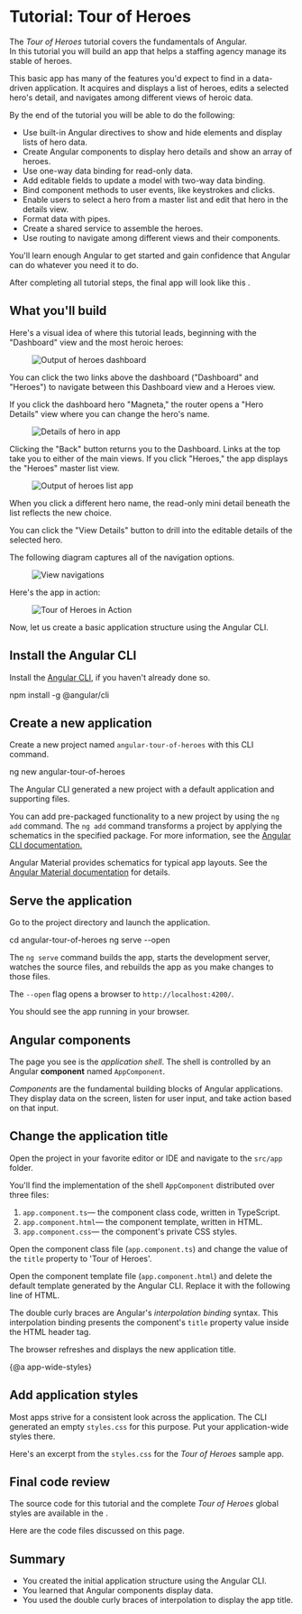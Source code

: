<h1 class="no-toc">Tutorial: Tour of Heroes</h1>

The _Tour of Heroes_ tutorial covers the fundamentals of Angular.  
In this tutorial you will build an app that helps a staffing agency manage its stable of heroes.

This basic app has many of the features you'd expect to find in a data-driven application.
It acquires and displays a list of heroes, edits a selected hero's detail, and navigates among different views of heroic data.

By the end of the tutorial you will be able to do the following:

* Use built-in Angular directives to show and hide elements and display lists of hero data.
* Create Angular components to display hero details and show an array of heroes.
* Use one-way data binding for read-only data.
* Add editable fields to update a model with two-way data binding.
* Bind component methods to user events, like keystrokes and clicks.
* Enable users to select a hero from a master list and edit that hero in the details view. 
* Format data with pipes.
* Create a shared service to assemble the heroes.
* Use routing to navigate among different views and their components.

You'll learn enough Angular to get started and gain confidence that
Angular can do whatever you need it to do. 

After completing all tutorial steps, the final app will look like this <live-example name="toh-pt6"></live-example>.


## What you'll build

Here's a visual idea of where this tutorial leads, beginning with the "Dashboard"
view and the most heroic heroes:

<figure>
  <img src='generated/images/guide/toh/heroes-dashboard-1.png' alt="Output of heroes dashboard">
</figure>

You can click the two links above the dashboard ("Dashboard" and "Heroes")
to navigate between this Dashboard view and a Heroes view.

If you click the dashboard hero "Magneta," the router opens a "Hero Details" view
where you can change the hero's name.

<figure>
  <img src='generated/images/guide/toh/hero-details-1.png' alt="Details of hero in app">
</figure>

Clicking the "Back" button returns you to the Dashboard.
Links at the top take you to either of the main views.
If you click "Heroes," the app displays the "Heroes" master list view.


<figure>
  <img src='generated/images/guide/toh/heroes-list-2.png' alt="Output of heroes list app">
</figure>

When you click a different hero name, the read-only mini detail beneath the list reflects the new choice.

You can click the "View Details" button to drill into the
editable details of the selected hero.

The following diagram captures all of the navigation options.

<figure>
  <img src='generated/images/guide/toh/nav-diagram.png' alt="View navigations">
</figure>

Here's the app in action:

<figure>
  <img src='generated/images/guide/toh/toh-anim.gif' alt="Tour of Heroes in Action">
</figure>


Now, let us create a basic application structure using the Angular CLI.

## Install the Angular CLI

 Install the [Angular CLI](https://github.com/angular/angular-cli), if you haven't already done so.

<code-example language="sh" class="code-shell">
  npm install -g @angular/cli
</code-example>  

## Create a new application

Create a new project named `angular-tour-of-heroes` with this CLI command.

<code-example language="sh" class="code-shell">
  ng new angular-tour-of-heroes
</code-example> 

The Angular CLI generated a new project with a default application and supporting files. 


<div class="l-sub-section">



You can add pre-packaged functionality to a new project by using the `ng add` command. The `ng add` command transforms a project by applying the schematics in the specified package. 
For more information, see the [Angular CLI documentation.](https://github.com/angular/angular-cli/wiki/add "Angular CLI documentation") 

Angular Material provides schematics for typical app layouts. 
See the [Angular Material documentation](https://material.angular.io/guides "Angular Material documentation") for details.

</div>


## Serve the application

Go to the project directory and launch the application.

<code-example language="sh" class="code-shell">
  cd angular-tour-of-heroes
  ng serve --open
</code-example>
 
<div class="l-sub-section">

The `ng serve` command builds the app, starts the development server,
watches the source files, and rebuilds the app as you make changes to those files.

The `--open` flag  opens a browser to `http://localhost:4200/`.

</div>

You should see the app running in your browser.

## Angular components

The page you see is the _application shell_.
The shell is controlled by an Angular **component** named `AppComponent`.

_Components_ are the fundamental building blocks of Angular applications.
They display data on the screen, listen for user input, and take action based on that input.

## Change the application title

Open the project in your favorite editor or IDE and navigate to the `src/app` folder.

You'll find the implementation of the shell `AppComponent` distributed over three files:

1. `app.component.ts`&mdash; the component class code, written in TypeScript. 
1. `app.component.html`&mdash; the component template, written in HTML.
1. `app.component.css`&mdash; the component's private CSS styles.


Open the component class file (`app.component.ts`) and change the value of the `title` property to 'Tour of Heroes'.

<code-example path="toh-pt0/src/app/app.component.ts" region="set-title" title="app.component.ts (class title property)" linenums="false">
</code-example>

Open the component template file (`app.component.html`) and
delete the default template generated by the Angular CLI.
Replace it with the following line of HTML.

<code-example path="toh-pt0/src/app/app.component.html" 
  title="app.component.html (template)" linenums="false">
</code-example>

The double curly braces are Angular's *interpolation binding* syntax. 
This interpolation binding presents the component's `title` property value 
inside the HTML header tag.

The browser refreshes and displays the new application title.

{@a app-wide-styles}

## Add application styles

Most apps strive for a consistent look across the application.
The CLI generated an empty `styles.css` for this purpose.
Put your application-wide styles there.

Here's an excerpt from the `styles.css` for the _Tour of Heroes_ sample app.

<code-example path="toh-pt0/src/styles.1.css" title="src/styles.css (excerpt)">
</code-example>

## Final code review

The source code for this tutorial and the complete _Tour of Heroes_ global styles 
are available in the <live-example></live-example>. 

Here are the code files discussed on this page. 

<code-tabs>

  <code-pane title="src/app/app.component.ts" path="toh-pt0/src/app/app.component.ts">
  </code-pane>

  <code-pane title="src/app/app.component.html" path="toh-pt0/src/app/app.component.html">
  </code-pane>

  <code-pane 
    title="src/styles.css (excerpt)" 
    path="toh-pt0/src/styles.1.css">
  </code-pane>
</code-tabs>

## Summary

* You created the initial application structure using the Angular CLI.
* You learned that Angular components display data.
* You used the double curly braces of interpolation to display the app title. 
